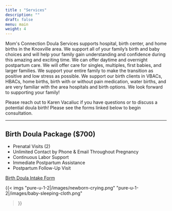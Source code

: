 ```yaml
---
title : "Services"
description: ""
draft: false
menu: main
weight: 4
---
```


Mom's Connection Doula Services supports hospital, birth center, and home
births in the Knoxville area. We support all of your family’s birth and baby
choices and will help your family gain understanding and confidence during this
amazing and exciting time. We can offer daytime and overnight postpartum care.
We will offer care for singles, multiples, first babies, and larger families.
We support your entire family to make the transition as positive and low stress
as possible. We support our birth clients in VBACs, HBACs, home births, birth
with or without pain medication, water births, and are very familiar with the
area hospitals and birth options. We look forward to supporting your family!

Please reach out to Karen Vacaliuc if you have questions or to discuss a
potential doula birth!  Please see the forms linked below to begin
consultation.

---

## Birth Doula Package ($700)

* Prenatal Visits (2)
* Unlimited Contact by Phone & Email Throughout Pregnancy
* Continuous Labor Support
* Immediate Postpartum Assistance
* Postpartum Follow-Up Visit

[Birth Doula Intake Form](/forms/birth-doula-intake-form.pdf)

{{< imgs
    "pure-u-1-2|/images/newborn-crying.png"
    "pure-u-1-2|/images/baby-sleeping-cloth.png"
>}}


<!--

## Postpartum Doula Package ($20/hour)

* Newborn Care
* Rest for New Parents
* Professional Knowledge and Guidance
* Light Housework & Meal Prep
* Sibling Care
* Breastfeeding Assistance

[Postpartum Doula Intake Form](/forms/postpartum-doula-intake-form.pdf)

{{< imgs
    "pure-u-1-2|/images/luke.jpg"
    "pure-u-1-2|/images/baby-sleeping-bed.png|90%"
>}}

-->

